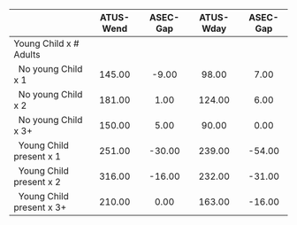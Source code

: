 
|                      |    ATUS-Wend |     ASEC-Gap |    ATUS-Wday |     ASEC-Gap |
| -------------------- | :----------: | :----------: | :----------: | :----------: |
| Young Child x # Adults |              |              |              |              |
| &nbsp;&nbsp;No young Child x 1 |       145.00 |        -9.00 |        98.00 |         7.00 |
| &nbsp;&nbsp;No young Child x 2 |       181.00 |         1.00 |       124.00 |         6.00 |
| &nbsp;&nbsp;No young Child x 3+ |       150.00 |         5.00 |        90.00 |         0.00 |
| &nbsp;&nbsp;Young Child present x 1 |       251.00 |       -30.00 |       239.00 |       -54.00 |
| &nbsp;&nbsp;Young Child present x 2 |       316.00 |       -16.00 |       232.00 |       -31.00 |
| &nbsp;&nbsp;Young Child present x 3+ |       210.00 |         0.00 |       163.00 |       -16.00 |


